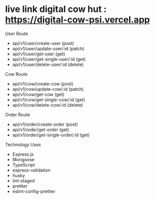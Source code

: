 # live link digital cow hut : https://digital-cow-psi.vercel.app

User Route

- api/v1/user/create-user (post)
- api/v1/user/update-user/:id (patch)
- api/v1/user/get-user (get)
- api/v1/user/get-single-user/:id (get)
- api/v1/user/delete-user/:id (delete)

Cow Route

- api/v1/cow/create-cow (post)
- api/v1/cow/update-cow/:id (patch)
- api/v1/cow/get-cow (get)
- api/v1/cow/get-single-cow/:id (get)
- api/v1/cow/delete-cow/:id (delete)

Order Route

- api/v1/order/create-order (post)
- api/v1/order/get-order (get)
- api/v1/order/get-single-order/:id (get)

Technology Uses

- Express.js
- Mongoose
- TypeScript
- express-validation
- husky
- lint-staged
- prettier
- eslint-config-prettier
